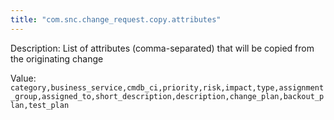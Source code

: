 ```yaml
---
title: "com.snc.change_request.copy.attributes"
---
```


Description: List of attributes (comma-separated) that will be copied from the originating change

Value: `category,business_service,cmdb_ci,priority,risk,impact,type,assignment_group,assigned_to,short_description,description,change_plan,backout_plan,test_plan`